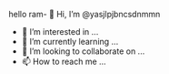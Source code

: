 hello ram- 👋 Hi, I’m @yasjlpjbncsdnmmn
- 👀 I’m interested in ...
- 🌱 I’m currently learning ...
- 💞️ I’m looking to collaborate on ...
- 📫 How to reach me ...

<!---
yasjlpjbncsdnmmn/yasjlpjbncsdnmmn is a ✨ special ✨ repository because its `README.md` (this file) appears on your GitHub profile.
You can click the Preview link to take a look at your changes.
--->
